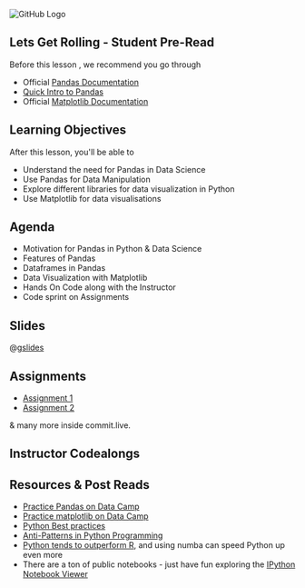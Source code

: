 ![GitHub Logo](https://s3.ap-south-1.amazonaws.com/greyatom-social/logo.png)

## Lets Get Rolling - Student Pre-Read

Before this lesson , we recommend you go through
* Official [Pandas Documentation](http://pandas.pydata.org/)
* [Quick Intro to Pandas](http://pandas.pydata.org/pandas-docs/stable/10min.html)
* Official [Matplotlib Documentation](https://matplotlib.org/)

## Learning Objectives 

After this lesson, you'll be able to 

* Understand the need for Pandas in Data Science
* Use Pandas for Data Manipulation
* Explore different libraries for data visualization in Python
* Use Matplotlib for data visualisations


## Agenda

* Motivation for Pandas in Python & Data Science
* Features of Pandas
* Dataframes in Pandas
* Data Visualization with Matplotlib
* Hands On Code along with the Instructor
* Code sprint on Assignments

## Slides

@[gslides](10ee8tpk1KtV25jaMr4vohTjW-VCV3jLDX7wJ2jMzUwI)


## Assignments 
* [Assignment 1](/lesson/fsdse-python-assignment-87)
* [Assignment 2](/lesson/fsdse-python-assignment-88)

& many more inside commit.live.

## Instructor Codealongs

## Resources & Post Reads

* [Practice Pandas on Data Camp](https://www.datacamp.com/community/tutorials/pandas-tutorial-dataframe-python)
* [Practice matplotlib on Data Camp](https://www.datacamp.com/community/tutorials/matplotlib-tutorial-python)
* [Python Best practices](https://www.python.org/dev/peps/pep-0008/#comments)
* [Anti-Patterns in Python Programming](http://lignos.org/py_antipatterns)
* [Python tends to outperform R](http://numba.pydata.org), and using numba can speed Python up even more
* There are a ton of public notebooks - just have fun exploring the [IPython Notebook Viewer](http://nbviewer.ipython.org)
